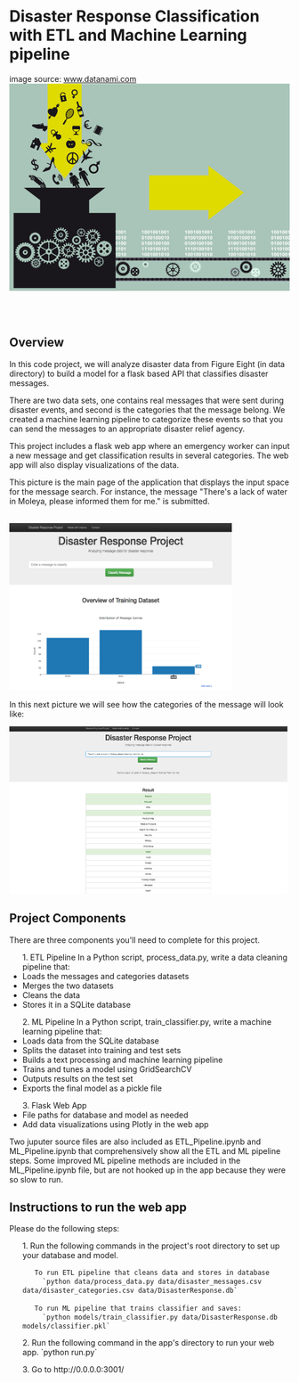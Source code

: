 <!DOCTYPE html>
<html>
<body>
 
<h1>Disaster Response Classification with ETL and Machine Learning pipeline</h1>

image source: www.datanami.com
<img src="ml_pipeline.jpg" width=%100 height=%100 class="center">


<br />
<br />

<h2> Overview </h2>
In this code project, we will analyze disaster data from Figure Eight (in data directory) to build a model for a flask based API that classifies disaster messages.

There are two data sets, one contains real messages that were sent during disaster events, and second is the categories that the message belong. We created a machine learning pipeline to categorize these events so that you can send the messages to an appropriate disaster relief agency.

This project includes a flask web app where an emergency worker can input a new message and get classification results in several categories. The web app will also display visualizations of the data.

This picture is the main page of the application that displays the input space for the message search. For instance, the message "There's a lack of water in Moleya, please informed them for me." is submitted. 


<br />
<img src="main.png" width=400 height=300  class="center">
<br />


In this next picture we will see how the categories of the message will look like:
<br />


<img src="search.png"  width=500 height=300 class="center">
<br />

<h2> Project Components </h2>
There are three components you'll need to complete for this project. 
<ul> 1. ETL Pipeline
In a Python script, process_data.py, write a data cleaning pipeline that:
<li>	Loads the messages and categories datasets </li>
<li>	Merges the two datasets </li>
<li>	Cleans the data </li>
<li>	Stores it in a SQLite database </li>
 </ul>
<ul>2. ML Pipeline
In a Python script, train_classifier.py, write a machine learning pipeline that:
<li>	Loads data from the SQLite database </li>
<li>	Splits the dataset into training and test sets </li>
<li>	Builds a text processing and machine learning pipeline </li>
<li>	Trains and tunes a model using GridSearchCV </li>
<li>	Outputs results on the test set </li>
<li>	Exports the final model as a pickle file </li>
 </ul>
<ul> 3. Flask Web App </li>
<li> File paths for database and model as needed </li>
<li>	Add data visualizations using Plotly in the web app </li>
</ul>

Two juputer source files are also included as ETL_Pipeline.ipynb and ML_Pipeline.ipynb that comprehensively show all the ETL and ML pipeline steps. Some improved ML pipeline methods are included in the ML_Pipeline.ipynb file, but are not hooked up in the app because they were so slow to run.  


<h2> Instructions to run the web app </h2>
Please do the following steps:

<ul> 1. Run the following commands in the project's root directory to set up your database and model.

       To run ETL pipeline that cleans data and stores in database 
         `python data/process_data.py data/disaster_messages.csv data/disaster_categories.csv data/DisasterResponse.db` 
         
       To run ML pipeline that trains classifier and saves:
         `python models/train_classifier.py data/DisasterResponse.db models/classifier.pkl` 
</ul>

<ul> 2. Run the following command in the app's directory to run your web app.
    `python run.py` </ul>

<ul> 3. Go to http://0.0.0.0:3001/ </ul>


</body>
</html>
